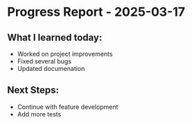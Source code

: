 # Progress Report - 2025-03-17
## What I learned today:
- Worked on project improvements
- Fixed several bugs
- Updated documenation

## Next Steps:
- Continue with feature development
- Add more tests
